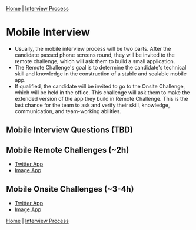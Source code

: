 [Home](../../README.md) |
[Interview Process](../README.md)

# Mobile Interview
- Usually, the mobile interview process will be two parts. After the candidate passed phone screens round, they will be invited to the remote challenge, which will ask them to build a small application.
- The Remote Challenge's goal is to determine the candidate's technical skill and knowledge in the construction of a stable and scalable mobile app.
- If qualified, the candidate will be invited to go to the Onsite Challenge, which will be held in the office. This challenge will ask them to make the extended version of the app they build in Remote Challenge. This is the last chance for the team to ask and verify their skill, knowledge, communication, and team-working abilities.

## Mobile Interview Questions (TBD)

## Mobile Remote Challenges (~2h)
- [Twitter App](https://drive.google.com/open?id=0BxIMdDxIFv06a09haVhCRXlwTms)
- [Image App](https://drive.google.com/open?id=1NkOV6R0e2x7mAb1BhLS0QZDEi9L9y5ciIr5GuV-GxjI)

## Mobile Onsite Challenges (~3-4h)
- [Twitter App](https://drive.google.com/open?id=0BxIMdDxIFv06QVhHOV8yRl94cHM)
- [Image App](https://drive.google.com/open?id=1n_9_eU0T8oU6h0NRTinK2BKU34QLNu1EQ0qIoQVBfBc)


[Home](../../README.md) |
[Interview Process](../README.md)
